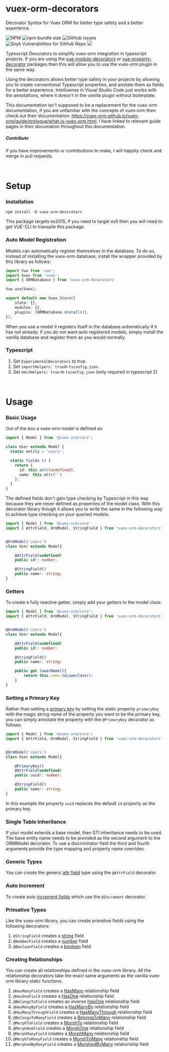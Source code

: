 # vuex-orm-decorators
Decorator Syntax for Vuex ORM for better type safety and a better experience.

![NPM](https://img.shields.io/npm/l/vuex-orm-decorators.svg) ![npm bundle size](https://img.shields.io/bundlephobia/min/vuex-orm-decorators.svg) ![GitHub issues](https://img.shields.io/github/issues/scotley/vuex-orm-decorators.svg) ![Snyk Vulnerabilities for GitHub Repo](https://img.shields.io/snyk/vulnerabilities/github/scotley/vuex-orm-decorators.svg) ![](https://img.shields.io/badge/types-Typescript-blue.svg)

Typescript Decorators to simplify vuex-orm integration in typescript projects.  If you are using the [vue-module-decorators](https://github.com/championswimmer/vuex-module-decorators) or [vue-property-decorator](https://github.com/kaorun343/vue-property-decorator) packages then this will allow you to use the vuex-orm plugin in the same way.

Using the decorators allows better type safety in your projects by allowing you to create conventional Typescript properties, and anotate them as fields for a better experience.  Intellisense in Visual Studio Code just works with the annotations, where it doesn't in the vanilla plugin without boilerplate.

This documentation isn't supposed to be a replacement for the vuex-orm documentation, if you are unfamiliar with the concepts of vuex-orm then check out their documentation: https://vuex-orm.github.io/vuex-orm/guide/prologue/what-is-vuex-orm.html.  I have linked to relevant guide pages in their documation throughout this documentation.

##### Contribute

If you have improvements or contributions to make, I will happily check and merge in pull requests.

&nbsp;
# Setup
### Installation

```
npm install -D vuex-orm-decorators
```

This package targets es2015, if you need to target es5 then you will need to get VUE-CLI to transpile this package.

### Auto Model Registration

Models can automatically register themselves in the database.  To do so, instead of installing the vuex-orm database, install the wrapper provided by this library as follows:
```typescript
import Vue from 'vue';
import Vuex from 'vuex';
import { ORMDatabase } from 'vuex-orm-decorators'

Vue.use(Vuex);

export default new Vuex.Store({
    state: {},
    modules: {},
    plugins: [ORMDatabase.install()],
});
```
When you use a model it registers itself in the database automatically if it has not already.
If you do not want auto registered models, simply install the vanilla database and register them as you would normally.

### Typescript

1. Set ```ExperimentalDecorators``` to true.
2. Set ```importHelpers: true```in ```tsconfig.json```.
3. Set ```emitHelpers: true``` in ```tsconfig.json``` (only required in typescript 2)

&nbsp;
# Usage
### Basic Usage

Out of the box a vuex-orm model is defined as:
```typescript
import { Model } from '@vuex-orm/core';

class User extends Model {
  static entity = 'users';

  static fields () {
    return {
      id: this.attr(undefined),
      name: this.attr('')
    };
  }
}
```
The defined fields don't gain type checking by Typescript in this way because they are never defined as properties of the model class.  With this decorator library though it allows you to write the same in the following way to achieve type checking on your queried models:

```typescript
import { Model } from '@vuex-orm/core'
import { AttrField, OrmModel, StringField } from 'vuex-orm-decorators'


@OrmModel('users')
class User extends Model{

    @AttrField(undefined)
    public id!: number;

    @StringField()
    public name!: string;
}
```

### Getters

To create a fully reactive getter, simply add your getters to the model class:

```typescript
import { Model } from '@vuex-orm/core';
import { AttrField, OrmModel, StringField } from 'vuex-orm-decorators';


@OrmModel('users')
class User extends Model{

    @AttrField(undefined)
    public id!: number;

    @StringField()
    public name!: string;

    public get lowerName(){
        return this.name.toLowerCase();
    }
}
```

### Setting a Primary Key

Rather than setting a [primary key](https://vuex-orm.github.io/vuex-orm/guide/model/defining-models.html#primary-key) by setting the static property ```primaryKey``` with the magic string name of the property you want to be the primary key, you can simply annotate the property with the ```@PrimaryKey``` decorator as follows:

```typescript
import { Model } from '@vuex-orm/core';
import { AttrField, OrmModel, StringField } from 'vuex-orm-decorators';


@OrmModel('users')
class User extends Model{

    @PrimaryKey()
    @AttrField(undefined)
    public uuid!: number;

    @StringField()
    public name!: string;
}
```
In this example the property ```uuid``` replaces the default ```id``` property as the primary key.

### Single Table Inheritance

If your model extends a base model, then STI inheritance needs to be used.  The base entity name needs to be provided as the second argument to the ORMModel decorator.  To use a discriminator field the third and fourth arguments provide the type mapping and property name overrides.

### Generic Types

You can create the generic [attr field](https://vuex-orm.github.io/vuex-orm/guide/model/defining-models.html#generic-types) type using the ```@AttrField``` decorator.

### Auto Increment

To create auto [increment fields](https://vuex-orm.github.io/vuex-orm/guide/model/defining-models.html#auto-increment-type) which use the ```@Increment``` decorator.

### Primative Types

Like the vuex-orm library, you can create primative fields using the following decorators:

1. ```@StringField``` creates a [string](https://vuex-orm.github.io/vuex-orm/guide/model/defining-models.html#primitive-types) field
2. ```@NumberField``` creates a [number](https://vuex-orm.github.io/vuex-orm/guide/model/defining-models.html#primitive-types) field
3. ```@BooleanField``` creates a [boolean](https://vuex-orm.github.io/vuex-orm/guide/model/defining-models.html#primitive-types) field

### Creating Relationships

You can create all relationships defined in the vuex-orm library.  All the relationship decorators take the exact same arguments as the vanilla vuex-orm library static functions.

1. ```@HasManyField``` creates a [HasMany](https://vuex-orm.github.io/vuex-orm/guide/model/relationships.html#one-to-many) relationship field
2. ```@HasOneField``` creates a [HasOne](https://vuex-orm.github.io/vuex-orm/guide/model/relationships.html#one-to-one) relationship field
3. ```@BelongsToField``` creates an inverse [HasOne](https://vuex-orm.github.io/vuex-orm/guide/model/relationships.html#one-to-one-inverse) relationship field
4. ```@HasManyByField``` creates a [HasManyBy](https://vuex-orm.github.io/vuex-orm/guide/model/relationships.html#has-many-by) relationship field
5. ```@HasManyThroughField``` creates a [HasManyThrough](https://vuex-orm.github.io/vuex-orm/guide/model/relationships.html#has-many-through) relationship field
6. ```@BelongsToManyField``` creates a [BelongsToMany](https://vuex-orm.github.io/vuex-orm/guide/model/relationships.html#many-to-many) relationship field
7. ```@MorphToField``` creates a [MorphTo](https://vuex-orm.github.io/vuex-orm/guide/model/relationships.html#one-to-one-polymorphic) relationship field
8. ```@MorphOneField``` creates a [MorphOne](https://vuex-orm.github.io/vuex-orm/guide/model/relationships.html#one-to-one-polymorphic) relationship field
9. ```@MorphManyField``` creates a [MorphMany](https://vuex-orm.github.io/vuex-orm/guide/model/relationships.html#one-to-one-polymorphic) relationship field
10. ```@MorphToManyField``` creates a [MorphToMany](https://vuex-orm.github.io/vuex-orm/guide/model/relationships.html#many-to-many-polymorphic) relationship field
11. ```@MorphedByManyField``` creates a [MorphedByMany](https://vuex-orm.github.io/vuex-orm/guide/model/relationships.html#defining-the-inverse-of-the-relationship-2) relationship field
